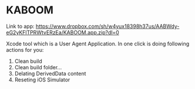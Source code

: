 KABOOM
======
Link to app: https://www.dropbox.com/sh/w4yux18398h37us/AABWdy-eG2yKFlTPRWtvERzEa/KABOOM.app.zip?dl=0

Xcode tool which is a User Agent Application.
In one click is doing following actions for you:

1. Clean build
2. Clean build folder...
3. Delating DerivedData content 
4. Reseting iOS Simulator
